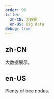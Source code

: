```yaml
---
order: 99
title:
  zh-CN: 大数据
  en-US: Big data
debug: true
---
```


## zh-CN

大数据展示。

## en-US

Plenty of tree nodes.